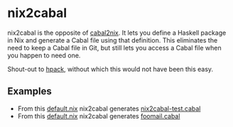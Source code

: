 # nix2cabal

nix2cabal is the opposite of [cabal2nix](https://github.com/NixOS/cabal2nix).
It lets you define a Haskell package in Nix and generate a Cabal file using
that definition. This eliminates the need to keep a Cabal file in Git, but
still lets you access a Cabal file when you happen to need one.

Shout-out to [hpack](https://github.com/sol/hpack/), without which this would
not have been this easy.

## Examples

  - From this [default.nix](https://gitlab.com/phunehehe/nix2cabal/blob/master/test/default.nix)
    nix2cabal generates [nix2cabal-test.cabal](https://gitlab.com/phunehehe/nix2cabal/builds/artifacts/master/browse/test?job=test)
  - From this [default.nix](https://gitlab.com/phunehehe/foomail/blob/master/default.nix)
    nix2cabal generates [foomail.cabal](https://gitlab.com/phunehehe/foomail/builds/artifacts/master/browse?job=cabal)
